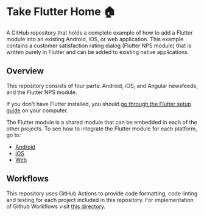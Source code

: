 # Take Flutter Home 🏠

A GitHub repository that holds a complete example of how to add a Flutter module into an existing Android, iOS, or web application.
This example contains a customer satisfaction rating dialog (Flutter NPS module) that is written purely in Flutter and can be added to existing native applications.

## Overview

This repository consists of four parts: Android, iOS, and Angular newsfeeds, and the Flutter NPS module.

If you don't have Flutter installed, you should [go through the Flutter setup guide](https://docs.flutter.dev/get-started/install) on your computer.

The Flutter module is a shared module that can be embedded in each of the other projects. To see how to integrate the Flutter module for each platform, go to:
- [Android](https://github.com/VGVentures/take-flutter-home/tree/main/newsfeed_android/README.md)
- [iOS](https://github.com/VGVentures/take-flutter-home/tree/main/newsfeed_ios/README.md)
- [Web](https://github.com/VGVentures/take-flutter-home/tree/main/newsfeed_angular/README.md)

## Workflows

This repository uses GitHub Actions to provide code formatting, code linting and testing for each project included in this repository. For implementation of Github Workflows visit [this directory](https://github.com/VGVentures/take-flutter-home/tree/main/.github/workflows).
